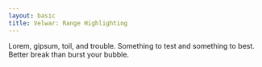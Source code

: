 ```yaml
---
layout: basic
title: Velwar: Range Highlighting
---
```

Lorem, gipsum, toil, and trouble. Something to test and something to best.
Better break than burst your bubble.
